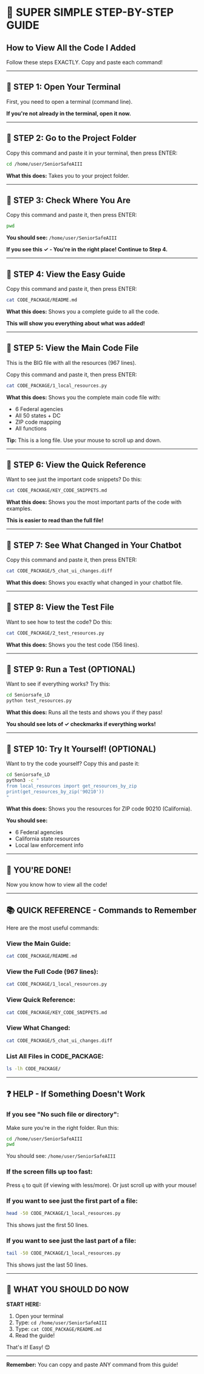 # 🎯 SUPER SIMPLE STEP-BY-STEP GUIDE
## How to View All the Code I Added

Follow these steps EXACTLY. Copy and paste each command!

---

## 📍 STEP 1: Open Your Terminal

First, you need to open a terminal (command line).

**If you're not already in the terminal, open it now.**

---

## 📍 STEP 2: Go to the Project Folder

Copy this command and paste it in your terminal, then press ENTER:

```bash
cd /home/user/SeniorSafeAIII
```

**What this does:** Takes you to your project folder.

---

## 📍 STEP 3: Check Where You Are

Copy this command and paste it, then press ENTER:

```bash
pwd
```

**You should see:** `/home/user/SeniorSafeAIII`

**If you see this ✓ - You're in the right place! Continue to Step 4.**

---

## 📍 STEP 4: View the Easy Guide

Copy this command and paste it, then press ENTER:

```bash
cat CODE_PACKAGE/README.md
```

**What this does:** Shows you a complete guide to all the code.

**This will show you everything about what was added!**

---

## 📍 STEP 5: View the Main Code File

This is the BIG file with all the resources (967 lines).

Copy this command and paste it, then press ENTER:

```bash
cat CODE_PACKAGE/1_local_resources.py
```

**What this does:** Shows you the complete main code file with:
- 6 Federal agencies
- All 50 states + DC
- ZIP code mapping
- All functions

**Tip:** This is a long file. Use your mouse to scroll up and down.

---

## 📍 STEP 6: View the Quick Reference

Want to see just the important code snippets? Do this:

```bash
cat CODE_PACKAGE/KEY_CODE_SNIPPETS.md
```

**What this does:** Shows you the most important parts of the code with examples.

**This is easier to read than the full file!**

---

## 📍 STEP 7: See What Changed in Your Chatbot

Copy this command and paste it, then press ENTER:

```bash
cat CODE_PACKAGE/5_chat_ui_changes.diff
```

**What this does:** Shows you exactly what changed in your chatbot file.

---

## 📍 STEP 8: View the Test File

Want to see how to test the code? Do this:

```bash
cat CODE_PACKAGE/2_test_resources.py
```

**What this does:** Shows you the test code (156 lines).

---

## 📍 STEP 9: Run a Test (OPTIONAL)

Want to see if everything works? Try this:

```bash
cd Seniorsafe_LD
python test_resources.py
```

**What this does:** Runs all the tests and shows you if they pass!

**You should see lots of ✓ checkmarks if everything works!**

---

## 📍 STEP 10: Try It Yourself! (OPTIONAL)

Want to try the code yourself? Copy this and paste it:

```bash
cd Seniorsafe_LD
python3 -c "
from local_resources import get_resources_by_zip
print(get_resources_by_zip('90210'))
"
```

**What this does:** Shows you the resources for ZIP code 90210 (California).

**You should see:**
- 6 Federal agencies
- California state resources
- Local law enforcement info

---

## 🎉 YOU'RE DONE!

Now you know how to view all the code!

---

## 📚 QUICK REFERENCE - Commands to Remember

Here are the most useful commands:

### View the Main Guide:
```bash
cat CODE_PACKAGE/README.md
```

### View the Full Code (967 lines):
```bash
cat CODE_PACKAGE/1_local_resources.py
```

### View Quick Reference:
```bash
cat CODE_PACKAGE/KEY_CODE_SNIPPETS.md
```

### View What Changed:
```bash
cat CODE_PACKAGE/5_chat_ui_changes.diff
```

### List All Files in CODE_PACKAGE:
```bash
ls -lh CODE_PACKAGE/
```

---

## ❓ HELP - If Something Doesn't Work

### If you see "No such file or directory":
Make sure you're in the right folder. Run this:
```bash
cd /home/user/SeniorSafeAIII
pwd
```
You should see: `/home/user/SeniorSafeAIII`

### If the screen fills up too fast:
Press `q` to quit (if viewing with less/more).
Or just scroll up with your mouse!

### If you want to see just the first part of a file:
```bash
head -50 CODE_PACKAGE/1_local_resources.py
```
This shows just the first 50 lines.

### If you want to see just the last part of a file:
```bash
tail -50 CODE_PACKAGE/1_local_resources.py
```
This shows just the last 50 lines.

---

## 🎯 WHAT YOU SHOULD DO NOW

**START HERE:**

1. Open your terminal
2. Type: `cd /home/user/SeniorSafeAIII`
3. Type: `cat CODE_PACKAGE/README.md`
4. Read the guide!

That's it! Easy! 😊

---

**Remember:** You can copy and paste ANY command from this guide!
